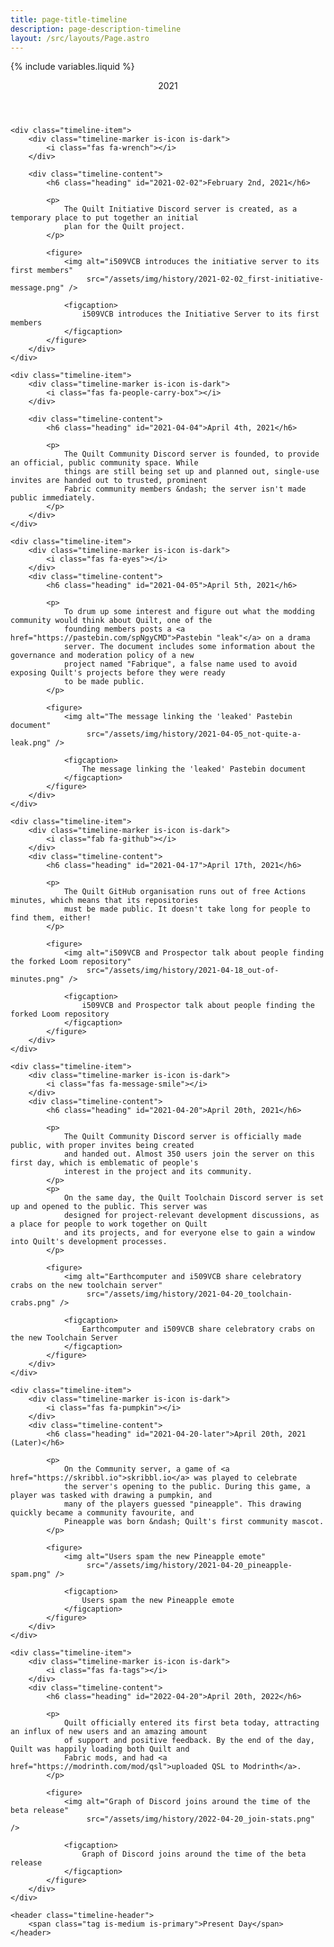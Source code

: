 ```yaml
---
title: page-title-timeline
description: page-description-timeline
layout: /src/layouts/Page.astro
---
```


{% include variables.liquid %}

<div class="timeline {% if rtl %}is-rtl{% endif %}">
    <header class="timeline-header">
        <span class="tag is-medium is-primary">2021</span>
    </header>

    <div class="timeline-item">
        <div class="timeline-marker is-icon is-dark">
            <i class="fas fa-wrench"></i>
        </div>

        <div class="timeline-content">
            <h6 class="heading" id="2021-02-02">February 2nd, 2021</h6>

            <p>
                The Quilt Initiative Discord server is created, as a temporary place to put together an initial
                plan for the Quilt project.
            </p>

            <figure>
                <img alt="i509VCB introduces the initiative server to its first members"
                     src="/assets/img/history/2021-02-02_first-initiative-message.png" />

                <figcaption>
                    i509VCB introduces the Initiative Server to its first members
                </figcaption>
            </figure>
        </div>
    </div>

    <div class="timeline-item">
        <div class="timeline-marker is-icon is-dark">
            <i class="fas fa-people-carry-box"></i>
        </div>

        <div class="timeline-content">
            <h6 class="heading" id="2021-04-04">April 4th, 2021</h6>

            <p>
                The Quilt Community Discord server is founded, to provide an official, public community space. While
                things are still being set up and planned out, single-use invites are handed out to trusted, prominent
                Fabric community members &ndash; the server isn't made public immediately.
            </p>
        </div>
    </div>

    <div class="timeline-item">
        <div class="timeline-marker is-icon is-dark">
            <i class="fas fa-eyes"></i>
        </div>
        <div class="timeline-content">
            <h6 class="heading" id="2021-04-05">April 5th, 2021</h6>

            <p>
                To drum up some interest and figure out what the modding community would think about Quilt, one of the
                founding members posts a <a href="https://pastebin.com/spNgyCMD">Pastebin "leak"</a> on a drama
                server. The document includes some information about the governance and moderation policy of a new
                project named "Fabrique", a false name used to avoid exposing Quilt's projects before they were ready
                to be made public.
            </p>

            <figure>
                <img alt="The message linking the 'leaked' Pastebin document"
                     src="/assets/img/history/2021-04-05_not-quite-a-leak.png" />

                <figcaption>
                    The message linking the 'leaked' Pastebin document
                </figcaption>
            </figure>
        </div>
    </div>

    <div class="timeline-item">
        <div class="timeline-marker is-icon is-dark">
            <i class="fab fa-github"></i>
        </div>
        <div class="timeline-content">
            <h6 class="heading" id="2021-04-17">April 17th, 2021</h6>

            <p>
                The Quilt GitHub organisation runs out of free Actions minutes, which means that its repositories
                must be made public. It doesn't take long for people to find them, either!
            </p>

            <figure>
                <img alt="i509VCB and Prospector talk about people finding the forked Loom repository"
                     src="/assets/img/history/2021-04-18_out-of-minutes.png" />

                <figcaption>
                    i509VCB and Prospector talk about people finding the forked Loom repository
                </figcaption>
            </figure>
        </div>
    </div>

    <div class="timeline-item">
        <div class="timeline-marker is-icon is-dark">
            <i class="fas fa-message-smile"></i>
        </div>
        <div class="timeline-content">
            <h6 class="heading" id="2021-04-20">April 20th, 2021</h6>

            <p>
                The Quilt Community Discord server is officially made public, with proper invites being created
                and handed out. Almost 350 users join the server on this first day, which is emblematic of people's
                interest in the project and its community.
            </p>
            <p>
                On the same day, the Quilt Toolchain Discord server is set up and opened to the public. This server was
                designed for project-relevant development discussions, as a place for people to work together on Quilt
                and its projects, and for everyone else to gain a window into Quilt's development processes.
            </p>

            <figure>
                <img alt="Earthcomputer and i509VCB share celebratory crabs on the new toolchain server"
                     src="/assets/img/history/2021-04-20_toolchain-crabs.png" />

                <figcaption>
                    Earthcomputer and i509VCB share celebratory crabs on the new Toolchain Server
                </figcaption>
            </figure>
        </div>
    </div>

    <div class="timeline-item">
        <div class="timeline-marker is-icon is-dark">
            <i class="fas fa-pumpkin"></i>
        </div>
        <div class="timeline-content">
            <h6 class="heading" id="2021-04-20-later">April 20th, 2021 (Later)</h6>

            <p>
                On the Community server, a game of <a href="https://skribbl.io">skribbl.io</a> was played to celebrate
                the server's opening to the public. During this game, a player was tasked with drawing a pumpkin, and
                many of the players guessed "pineapple". This drawing quickly became a community favourite, and
                Pineapple was born &ndash; Quilt's first community mascot.
            </p>

            <figure>
                <img alt="Users spam the new Pineapple emote"
                     src="/assets/img/history/2021-04-20_pineapple-spam.png" />

                <figcaption>
                    Users spam the new Pineapple emote
                </figcaption>
            </figure>
        </div>
    </div>

    <div class="timeline-item">
        <div class="timeline-marker is-icon is-dark">
            <i class="fas fa-tags"></i>
        </div>
        <div class="timeline-content">
            <h6 class="heading" id="2022-04-20">April 20th, 2022</h6>

            <p>
                Quilt officially entered its first beta today, attracting an influx of new users and an amazing amount
                of support and positive feedback. By the end of the day, Quilt was happily loading both Quilt and
                Fabric mods, and had <a href="https://modrinth.com/mod/qsl">uploaded QSL to Modrinth</a>.
            </p>

            <figure>
                <img alt="Graph of Discord joins around the time of the beta release"
                     src="/assets/img/history/2022-04-20_join-stats.png" />

                <figcaption>
                    Graph of Discord joins around the time of the beta release
                </figcaption>
            </figure>
        </div>
    </div>

    <header class="timeline-header">
        <span class="tag is-medium is-primary">Present Day</span>
    </header>
</div>
